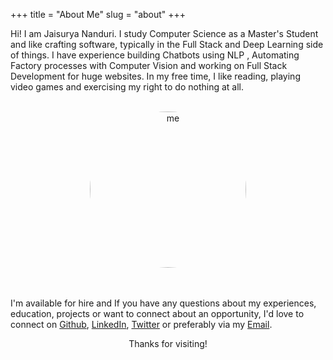 +++
title = "About Me"
slug = "about"
+++

Hi! I am Jaisurya Nanduri. I study Computer Science as a Master's Student and like crafting software, typically in the Full Stack and Deep Learning side of things. I have experience building Chatbots using NLP , Automating Factory processes with Computer Vision and working on Full Stack Development for huge websites. In my free time, I like reading, playing video games and exercising my right to do nothing at all.
<br><br>
<center><img src="/images/avatar.jpg" alt="me" class="me" style="border-radius:100%;width:250px"></center>
<br><br>

I'm available for hire and If you have any questions about my experiences, education, projects or want to connect about an opportunity, I'd love to connect on [Github](https://github.com/jaisu-1), [LinkedIn](https://www.linkedin.com/in/jaisuryananduri), [Twitter](https://twitter.com/Jaisu_1) or preferably via my [Email](mailto:jaisunanduri1@gmail.com).
<center>Thanks for visiting!</center>
